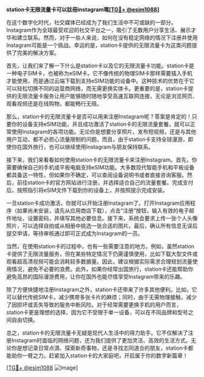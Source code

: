 **station卡无限流量卡可以註冊instagram嗎[[TG💪+ @esim1088](https://t.me/s/esim1088)]**

在这个数字化时代，社交媒体已经成为了我们生活中不可或缺的一部分。Instagram作为全球最受欢迎的社交平台之一，吸引了无数用户分享生活、展示才华和建立联系。然而，对于一些人来说，如何在没有稳定网络的情况下注册并使用Instagram可能是一个挑战。幸运的是，station卡提供的无限流量卡为这类问题提供了完美的解决方案。

首先，让我们来了解一下什么是station卡以及它的无限流量卡功能。station卡是一种电子SIM卡，也被称为eSIM卡。它不像传统的物理SIM卡那样需要插入手机才能使用，而是通过云端下载到支持eSIM功能的设备中。这种技术的优势在于它可以轻松切换不同的运营商网络，而无需更换实体卡。更重要的是，station卡提供的无限流量卡服务让用户能够随时随地享受高速互联网连接，无论是浏览网页、观看视频还是在线购物，都能畅行无阻。

那么，station卡的无限流量卡是否可以用来注册Instagram呢？答案是肯定的！只要你的设备支持eSIM功能，并且成功激活了station卡的无限流量套餐，就可以正常使用Instagram的各项功能。无论你是想要分享照片、发布短视频，还是与其他用户互动，都不必担心流量限制的问题。而且，由于station卡支持全球漫游，即使你在国外旅行，也可以继续使用Instagram与朋友保持联系。

接下来，我们来看看如何使用station卡的无限流量卡来注册Instagram。首先，你需要确保自己的手机或平板电脑支持eSIM功能。大多数现代智能手机和平板设备都具备这一特性，但如果你不确定，可以查阅设备说明书或者直接咨询客服。然后，前往station卡的官方网站进行注册，并选择适合自己的流量套餐。完成支付后，按照指引将eSIM文件下载到你的设备上，并按照提示完成安装。

一旦station卡成功激活，你就可以开始注册Instagram了。打开Instagram应用程序（如果尚未安装，请先从应用商店下载），点击“注册”按钮，输入有效的电子邮件地址、设置密码，并填写其他必要信息。接下来，系统会要求上传一张个人头像照片，可以选择自拍或从相册中挑选一张合适的图片。最后，确认所有信息无误后提交申请，等待审核通过即可正式成为Instagram的一员。

当然，在使用station卡的过程中，也有一些需要注意的地方。例如，虽然station卡提供了无限流量服务，但在某些特定情况下仍需谨慎使用，比如下载大型文件或观看超高清视频可能会消耗较多数据量。因此，建议根据实际需求合理规划流量使用情况，避免不必要的浪费。此外，如果你经常出国旅行，station卡还能帮助你避免高昂的国际漫游费用，让你在国外也能尽情享受Instagram带来的乐趣。

除了方便快捷地注册Instagram之外，station卡还带来了许多其他便利。比如，它可以替代传统SIM卡，减少携带多张卡片的麻烦；同时，由于无需物理接触，减少了因损坏或丢失导致的服务中断风险。对于经常需要更换手机的用户而言，station卡更是理想的选择，因为它不受限于单一设备，可以在不同品牌和型号之间自由切换。

总之，station卡的无限流量卡无疑是现代人生活中的得力助手。它不仅解决了注册Instagram时面临的网络问题，还为我们提供了更加灵活、高效的生活方式。无论你是想记录日常点滴、探索新奇事物，还是寻找志同道合的朋友，station卡都能助你一臂之力。赶紧加入station卡的大家庭吧，开启属于你的数字新篇章！

[[TG💪+ @esim1088](https://t.me/s/esim1088) ![Image](https://i.postimg.cc/4NQfJmqS/Snipaste-2025-05-13-00-14-12.png)]